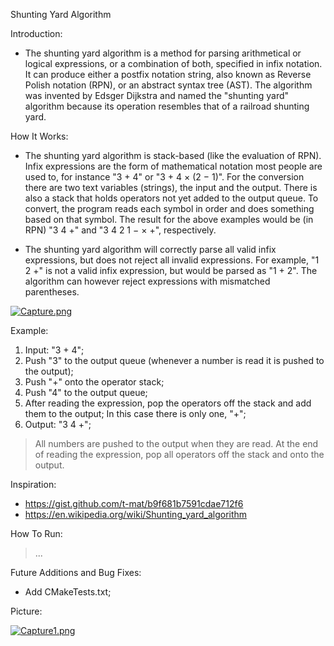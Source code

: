 Shunting Yard Algorithm

Introduction:
+ The shunting yard algorithm is a method for parsing arithmetical or logical expressions, or a combination of both, specified in infix notation. It can produce either a postfix notation string, also known as Reverse Polish notation (RPN), or an abstract syntax tree (AST). The algorithm was invented by Edsger Dijkstra and named the "shunting yard" algorithm because its operation resembles that of a railroad shunting yard. 

How It Works:
+ The shunting yard algorithm is stack-based (like the evaluation of RPN). Infix expressions are the form of mathematical notation most people are used to, for instance "3 + 4" or "3 + 4 × (2 − 1)". For the conversion there are two text variables (strings), the input and the output. There is also a stack that holds operators not yet added to the output queue. To convert, the program reads each symbol in order and does something based on that symbol. The result for the above examples would be (in RPN) "3 4 +" and "3 4 2 1 − × +", respectively.

+ The shunting yard algorithm will correctly parse all valid infix expressions, but does not reject all invalid expressions. For example, "1 2 +" is not a valid infix expression, but would be parsed as "1 + 2". The algorithm can however reject expressions with mismatched parentheses.
 
[![Capture.png](https://i.postimg.cc/g0MsCMnj/Capture.png)](https://postimg.cc/wtmDJQ5Y)

Example:
1. Input: "3 + 4";
2. Push "3" to the output queue (whenever a number is read it is pushed to the output);
3. Push "+"  onto the operator stack;
4. Push "4" to the output queue;
5. After reading the expression, pop the operators off the stack and add them to the output;
     In this case there is only one, "+";
6. Output: "3 4 +";
>
> All numbers are pushed to the output when they are read.
> At the end of reading the expression, pop all operators off the stack and onto the output.

Inspiration:
+ https://gist.github.com/t-mat/b9f681b7591cdae712f6 
+ https://en.wikipedia.org/wiki/Shunting_yard_algorithm

How To Run:
> ...

Future Additions and Bug Fixes:
+ Add CMakeTests.txt;

Picture:


[![Capture1.png](https://i.postimg.cc/kGPbz8FD/Capture1.png)](https://postimg.cc/dkn3ThfK)
